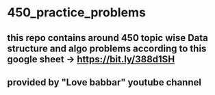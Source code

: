 # 450_practice_problems

## this repo contains around 450 topic wise Data structure and algo problems according to this google sheet -> https://bit.ly/388d1SH

## provided by "Love babbar" youtube channel
